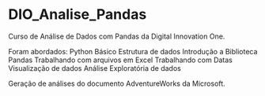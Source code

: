 # DIO_Analise_Pandas
Curso de Análise de Dados com Pandas da Digital Innovation One.

Foram abordados:
Python Básico
Estrutura de dados
Introdução a Biblioteca Pandas
Trabalhando com arquivos em Excel
Trabalhando com Datas
Visualização de dados
Análise Exploratória de dados

Geração de análises do documento AdventureWorks da Microsoft.
